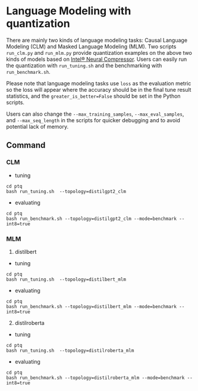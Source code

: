 # Language Modeling with quantization

There are mainly two kinds of language modeling tasks: Causal Language Modeling (CLM) and Masked Language Modeling (MLM). Two scripts `run_clm.py` and `run_mlm.py` provide quantization examples on the above two kinds of models based on [Intel® Neural Compressor](https://github.com/intel/neural-compressor). Users can easily run the quantization with `run_tuning.sh` and the benchmarking with `run_benchmark.sh`.

Please note that language modeling tasks use `loss` as the evaluation metric so the loss will appear where the accuracy should be in the final tune result statistics, and the `greater_is_better=False` should be set in the Python scripts.

Users can also change the `--max_training_samples`, `--max_eval_samples`, and `--max_seq_length` in the scripts for quicker debugging and to avoid potential lack of memory.

## Command

### CLM

* tuning

```
cd ptq
bash run_tuning.sh  --topology=distilgpt2_clm
```

* evaluating


```
cd ptq
bash run_benchmark.sh --topology=distilgpt2_clm --mode=benchmark --int8=true
```

### MLM

1. distilbert

* tuning

```
cd ptq
bash run_tuning.sh  --topology=distilbert_mlm
```

* evaluating

```
cd ptq
bash run_benchmark.sh --topology=distilbert_mlm --mode=benchmark --int8=true
```

2. distilroberta

* tuning

```
cd ptq
bash run_tuning.sh  --topology=distilroberta_mlm
```

* evaluating

```
cd ptq
bash run_benchmark.sh --topology=distilroberta_mlm --mode=benchmark --int8=true
```